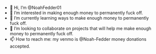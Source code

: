 - 👋 Hi, I’m @NoahFedder01
- 👀 I’m interested in making enough money to permanently fuck off.
- 🌱 I’m currently learning ways to make enough money to permanently fuck off.
- 💞️ I’m looking to collaborate on projects that will help me make enough money to permanently fuck off.
- 📫 How to reach me: my venmo is @Noah-Fedder money donations accepted.
